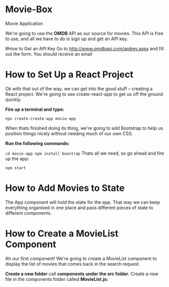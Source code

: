 # Movie-Box
Movie Application 

We're going to use the **OMDB** API as our source for movies. This API is free to use, and all we have to do is sign up and get an API key.

#How to Get an API Key
Go to http://www.omdbapi.com/apikey.aspx and fill out the form. You should receive an email

# How to Set Up a React Project
Ok with that out of the way, we can get into the good stuff – creating a React project. We're going to use create-react-app to get us off the ground quickly.

**Fire up a terminal and type:**

`npx create-create-app movie-app`

When thats finished doing its thing, we're going to add Bootstrap to help us position things nicely without needing much of our own CSS.

**Run the following commands:**

`cd movie-app
npm install boostrap`
Thats all we need, so go ahead and fire up the app:

`npm start`

# How to Add Movies to State
The App component will hold the state for the app. That way we can keep everything organised in one place and pass different pieces of state to different components.
# How to Create a MovieList Component
Ah our first component! We're going to create a MovieList component to display the list of movies that comes back in the search request.

**Create a new folder** call **components under the src folder.** Create a new file in the components folder called **MovieList.js:**
